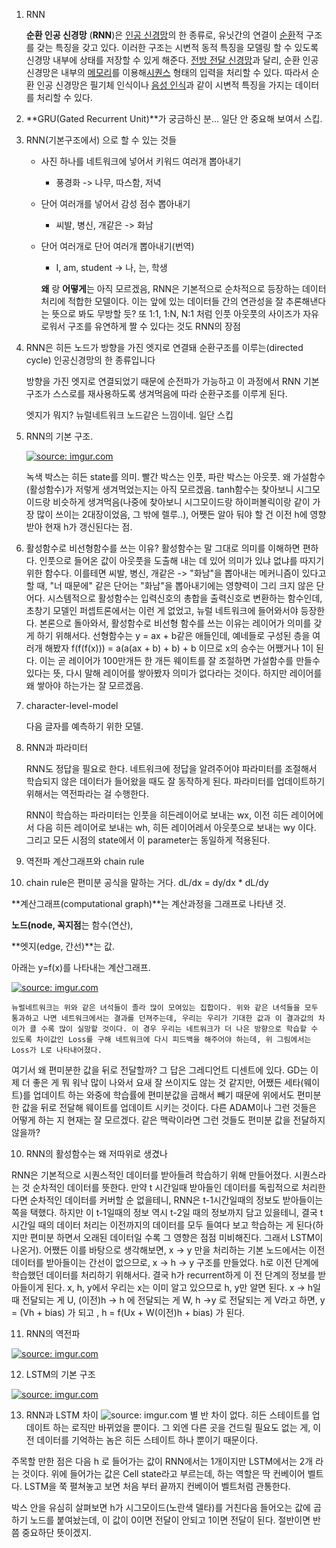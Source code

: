 1. RNN

   **순환 인공 신경망** (**RNN**)은 [인공 신경망](https://ko.wikipedia.org/wiki/%EC%9D%B8%EA%B3%B5%EC%8B%A0%EA%B2%BD%EB%A7%9D)의 한 종류로, 유닛간의 연결이 [순환](https://ko.wikipedia.org/wiki/%EC%88%9C%ED%99%98_(%EA%B7%B8%EB%9E%98%ED%94%84_%EC%9D%B4%EB%A1%A0))적 구조를 갖는 특징을 갖고 있다. 이러한 구조는 시변적 동적 특징을 모델링 할 수 있도록 신경망 내부에 상태를 저장할 수 있게 해준다. [전방 전달 신경망](https://ko.wikipedia.org/w/index.php?title=%EC%A0%84%EB%B0%A9_%EC%A0%84%EB%8B%AC_%EC%8B%A0%EA%B2%BD%EB%A7%9D&action=edit&redlink=1)과 달리, 순환 인공 신경망은 내부의 [메모리](https://ko.wikipedia.org/wiki/%EB%A9%94%EB%AA%A8%EB%A6%AC)를 이용해[시퀀스](https://ko.wikipedia.org/wiki/%EC%8B%9C%ED%80%80%EC%8A%A4) 형태의 입력을 처리할 수 있다. 따라서 순환 인공 신경망은 필기체 인식이나 [음성 인식](https://ko.wikipedia.org/wiki/%EC%9D%8C%EC%84%B1_%EC%9D%B8%EC%8B%9D)과 같이 시변적 특징을 가지는 데이터를 처리할 수 있다.

2. **GRU(Gated Recurrent Unit)**가 궁금하신 분...
   일단 안 중요해 보여서 스킵.

3. RNN(기본구조에서) 으로 할 수 있는 것들

   - 사진 하나를 네트워크에 넣어서 키워드 여러개 뽑아내기
     - 풍경화 -> 나무, 따스함, 저녁 

   - 단어 여러개를 넣어서 감성 점수 뽑아내기

     - 씨발, 병신, 개같은 -> 화남

   - 단어 여러개로 단어 여러개 뽑아내기(번역)

     - I, am, student -> 나, 는, 학생

     **왜** 랑 **어떻게**는 아직 모르겠음, RNN은 기본적으로 순차적으로 등장하는 데이터 처리에 적합한 모델이다. 이는 앞에 있는 데이터들 간의 연관성을 잘 추론해낸다는 뜻으로 봐도 무방할 듯? 또 1:1, 1:N, N:1 처럼 인풋 아웃풋의 사이즈가 자유로워서 구조를 유연하게 짤 수 있다는 것도 RNN의 장점

4. RNN은 히든 노드가 방향을 가진 엣지로 연결돼 순환구조를 이루는(directed cycle) 인공신경망의 한 종류입니다

   방향을 가진 엣지로 연결되었기 때문에 순전파가 가능하고 이 과정에서 RNN 기본 구조가 스스로를 재사용하도록 생겨먹음에 따라 순환구조를 이루게 된다. 

   엣지가 뭐지? 뉴럴네트워크 노드같은 느낌이네. 일단 스킵

5. RNN의 기본 구조.

   [![source: imgur.com](http://i.imgur.com/s8nYcww.png)](http://imgur.com/s8nYcww)

   녹색 박스는 히든 state를 의미. 빨간 박스는 인풋, 파란 박스는 아웃풋. 왜 가설함수(활성함수)가 저렇게 생겨먹었는지는 아직 모르겠음. tanh함수는 찾아보니 시그모이드랑 비슷하게 생겨먹음(나중에 찾아보니 시그모이드랑 하이퍼볼릭이랑 같이 가장 많이 쓰이는 2대장이었음, 그 밖에 렐루..), 어쨋든 알아 둬야 할 건 이전 h에 영향 받아 현재 h가 갱신된다는 점.

6. 활성함수로 비선형함수를 쓰는 이유? 
   활성함수는 말 그대로 의미를 이해하면 편하다. 인풋으로 들어온 값이 아웃풋을 도출해 내는 데 있어 의미가 있냐 없냐를 따지기 위한 함수다. 이를테면 씨발, 병신, 개같은 -> "화남"을 뽑아내는 메커니즘이 있다고 할 때, "너 때문에" 같은 단어는 "화남"을 뽑아내기에는 영향력이 그리 크지 않은 단어다. 시스템적으로 활성함수는 입력신호의 총합을 출력신호로 변환하는 함수인데, 초창기 모델인 퍼셉트론에서는 이런 게 없었고, 뉴럴 네트워크에 들어와서야 등장한다.
   본론으로 돌아와서, 활성함수로 비선형 함수를 쓰는 이유는 레이어가 의미를 갖게 하기 위해서다. 선형함수는 y = ax + b같은 애들인데, 예네들로 구성된 층을 여러개 해봤자 f(f(f(x))) = a(a(ax + b) + b) + b 이므로 x의 승수는 어쨌거나 1이 된다. 이는 곧 레이어가 100만개든 한 개든 웨이트를 잘 조절하면 가설함수를 만들수 있다는 뜻, 다시 말해 레이어를 쌓아봤자 의미가 없다라는 것이다. 하지만 레이어를 왜 쌓아야 하는가는 잘 모르겠음.

7. character-level-model

   다음 글자를 예측하기 위한 모델.

8. RNN과 파라미터

   RNN도 정답을 필요로 한다. 네트워크에 정답을 알려주어야 파라미터를 조절해서 학습되지 않은 데이터가 들어왔을 때도 잘 동작하게 된다. 파라미터를 업데이트하기 위해서는 역전파라는 걸 수행한다.

   RNN이 학습하는 파라미터는 인풋을 히든레이어로 보내는 wx, 이전 히든 레이어에서 다음 히든 레이어로 보내는 wh, 히든 레이어레서 아웃풋으로 보내는 wy 이다. 그리고 모든 시점의 state에서 이 parameter는 동일하게 적용된다.

9. 역전파
  계산그래프와 chain rule

  1. chain rule은 편미분 공식을 말하는 거다. dL/dx = dy/dx * dL/dy

  **계산그래프(computational graph)**는 계산과정을 그래프로 나타낸 것. 

  **노드(node, 꼭지점**는 함수(연산),

  **엣지(edge, 간선)**는 값. 

  아래는 y=f(x)를 나타내는 계산그래프.

   [![source: imgur.com](http://i.imgur.com/o8Q7slz.png)](http://imgur.com/o8Q7slz)

    뉴럴네트워크는 위와 같은 녀석들이 졸라 많이 모여있는 집합이다. 위와 같은 녀석들을 모두 통과하고 나면 네트워크에서는 결과를 던져주는데, 우리는 우리가 기대한 값과 이 결과값의 차이가 클 수록 많이 실망할 것이다. 이 경우 우리는 네트워크가 더 나은 방향으로 학습할 수 있도록 차이값인 Loss를 구해 네트워크에 다시 피드백을 해주어야 하는데, 위 그림에서는 Loss가 L로 나타내어졌다. 

  여기서 왜 편미분한 값을 뒤로 전달할까? 그 답은 그레디언트 디센트에 있다. GD는 이제 더 좋은 게 뭐 워낙 많이 나와서 요새 잘 쓰이지도 않는 것 같지만, 어쨌든 세타(웨이트)를 업데이트 하는 와중에 학습률에 편미분값을 곱해서 빼기 때문에 위에서도 편미분한 값을 뒤로 전달해 웨이트를 업데이트 시키는 것이다. 다른 ADAM이나 그런 것들은 어떻게 하는 지 현재는 잘 모르겠다. 같은 맥락이라면 그런 것들도 편미분 값을 전달하지 않을까?

10. RNN의 활성함수는 왜 저따위로 생겼나

  RNN은 기본적으로 시퀀스적인 데이터를 받아들려 학습하기 위해 만들어졌다. 시퀀스라는 것 순차적인 데이터를 뜻한다. 만약 t 시간일때 받아들인 데이터를 독립적으로 처리한다면 순차적인 데이터를 커버할 순 없을테니, RNN은 t-1시간일때의 정보도 받아들이는 쪽을 택했다. 하지만 이 t-1일때의 정보 역시 t-2일 때의 정보까지 담고 있을테니, 결국 t 시간일 때의 데이터 처리는 이전까지의 데이터를 모두 들여다 보고 학습하는 게 된다(하지만 편미분 하면서 오래된 데이터일 수록 그 영향은 점점 미비해진다. 그래서 LSTM이 나온거). 어쨌든 이를 바탕으로 생각해보면, x -> y 만을 처리하는 기본 노드에서는 이전 데이터를 받아들이는 간선이 없으므로, x -> h -> y 구조를 만들었다. h로 이전 단계에 학습했던 데이터를 처리하기 위해서다. 결국 h가 recurrent하게 이 전 단계의 정보를 받아들이게 된다. 
  x, h, y에서 우리는 x는 이미 알고 있으므로 h, y만 알면 된다. x -> h일 때 전달되는 게 U, (이전)h -> h 에 전달되는 게 W, h ->y 로 전달되는 게 V라고 하면, y = (Vh + bias) 가 되고 , h = f(Ux + W(이전)h + bias) 가 된다.

11. RNN의 역전파

[![source: imgur.com](http://i.imgur.com/XYDxsNs.png)](http://imgur.com/XYDxsNs)

12. LSTM의 기본 구조

[![source: imgur.com](http://i.imgur.com/H9UoXdC.png)](http://imgur.com/H9UoXdC)

13. RNN과 LSTM 차이
   ![source: imgur.com](http://i.imgur.com/jKodJ1u.png)
   별 반 차이 없다. 히든 스테이트를 업데이트 하는 로직만 바뀌었을 뿐이다. 그 외엔 다른 곳을 건드릴 필요도 없는 게, 이전 데이터를 기억하는 놈은 히든 스테이트 하나 뿐이기 때문이다.

   주목할 만한 점은 다음 h 로 들어가는 값이 RNN에서는 1개이지만 LSTM에서는 2개 라는 것이다. 위에 들어가는 값은 Cell state라고 부르는데, 하는 역할은 딱 컨베이어 벨트다. LSTM을 쭉 펼쳐놓고 보면 처음 부터 끝까지 컨베이어 벨트처럼 관통한다. 

   박스 안을 유심히 살펴보면 h가 시그모이드(노란색 델타)를 거친다음 들어오는 값에 곱하기 노드를 붙여놨는데, 이 값이 0이면 전달이 안되고 1이면 전달이 된다. 절반이면 반쯤 중요하단 뜻이겠지.
